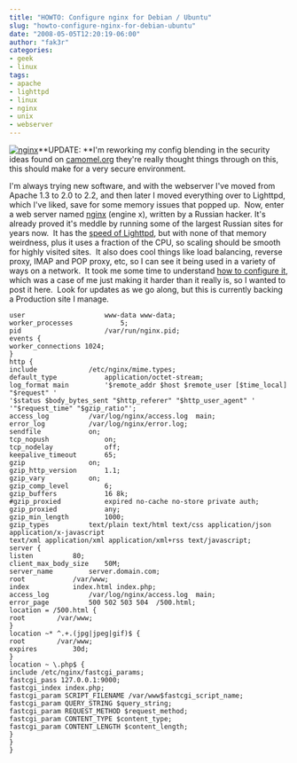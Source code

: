 ```yaml
---
title: "HOWTO: Configure nginx for Debian / Ubuntu"
slug: "howto-configure-nginx-for-debian-ubuntu"
date: "2008-05-05T12:20:19-06:00"
author: "fak3r"
categories:
- geek
- linux
tags:
- apache
- lighttpd
- linux
- nginx
- unix
- webserver
---
```


[![nginx](http://www.fak3r.com/wp-content/uploads/2008/05/nginx_small.png)](https://calomel.org/nginx.html)**UPDATE: **I'm reworking my config blending in the security ideas found on [camomel.org](https://calomel.org/nginx.html) they're really thought things through on this, this should make for a very secure environment.

I'm always trying new software, and with the webserver I've moved from Apache 1.3 to 2.0 to 2.2, and then later I moved everything over to Lighttpd, which I've liked, save for some memory issues that popped up.  Now, enter a web server named [nginx](http://nginx.net/) (engine x), written by a Russian hacker.  It's already proved it's meddle by running some of the largest Russian sites for years now.  It has the [speed of Lighttpd](http://superjared.com/entry/benching-lighttpd-vs-nginx-static-files/), but with none of that memory weirdness, plus it uses a fraction of the CPU, so scaling should be smooth for highly visited sites.  It also does cool things like load balancing, reverse proxy, IMAP and POP proxy, etc, so I can see it being used in a variety of ways on a network.  It took me some time to understand [how to configure it](http://wiki.codemongers.com/Main), which was a case of me just making it harder than it really is, so I wanted to post it here.  Look for updates as we go along, but this is currently backing a Production site I manage.

    
    user					www-data www-data;
    worker_processes  			5;
    pid 					/var/run/nginx.pid;
    events {
    worker_connections 1024;
    }
    http {
    include				/etc/nginx/mime.types;
    default_type			application/octet-stream;
    log_format main 		'$remote_addr $host $remote_user [$time_local] "$request" '
    '$status $body_bytes_sent "$http_referer" "$http_user_agent" '
    '"$request_time" "$gzip_ratio"';
    access_log			/var/log/nginx/access.log  main;
    error_log			/var/log/nginx/error.log;
    sendfile 			on;
    tcp_nopush        		on;
    tcp_nodelay      		off;
    keepalive_timeout		65;
    gzip				on;
    gzip_http_version		1.1;
    gzip_vary			on;
    gzip_comp_level 		6;
    gzip_buffers			16 8k;
    #gzip_proxied			expired no-cache no-store private auth;
    gzip_proxied 			any;
    gzip_min_length			1000;
    gzip_types			text/plain text/html text/css application/json application/x-javascript
    text/xml application/xml application/xml+rss text/javascript;
    server {
    listen			80;
    client_max_body_size	50M;
    server_name 		server.domain.com;
    root 			/var/www;
    index  			index.html index.php;
    access_log  		/var/log/nginx/access.log  main;
    error_page   		500 502 503 504  /500.html;
    location = /500.html {
    root		/var/www;
    }
    location ~* ^.+.(jpg|jpeg|gif)$ {
    root		/var/www;
    expires         30d;
    }
    location ~ \.php$ {
    include /etc/nginx/fastcgi_params;
    fastcgi_pass 127.0.0.1:9000;
    fastcgi_index index.php;
    fastcgi_param SCRIPT_FILENAME /var/www$fastcgi_script_name;
    fastcgi_param QUERY_STRING $query_string;
    fastcgi_param REQUEST_METHOD $request_method;
    fastcgi_param CONTENT_TYPE $content_type;
    fastcgi_param CONTENT_LENGTH $content_length;
    }
    }
    }
